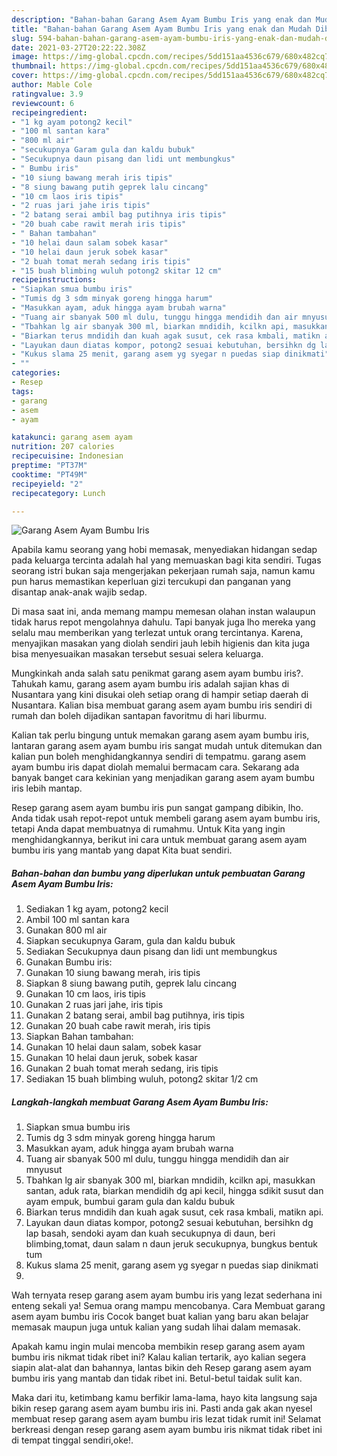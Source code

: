 ```yaml
---
description: "Bahan-bahan Garang Asem Ayam Bumbu Iris yang enak dan Mudah Dibuat"
title: "Bahan-bahan Garang Asem Ayam Bumbu Iris yang enak dan Mudah Dibuat"
slug: 594-bahan-bahan-garang-asem-ayam-bumbu-iris-yang-enak-dan-mudah-dibuat
date: 2021-03-27T20:22:22.308Z
image: https://img-global.cpcdn.com/recipes/5dd151aa4536c679/680x482cq70/garang-asem-ayam-bumbu-iris-foto-resep-utama.jpg
thumbnail: https://img-global.cpcdn.com/recipes/5dd151aa4536c679/680x482cq70/garang-asem-ayam-bumbu-iris-foto-resep-utama.jpg
cover: https://img-global.cpcdn.com/recipes/5dd151aa4536c679/680x482cq70/garang-asem-ayam-bumbu-iris-foto-resep-utama.jpg
author: Mable Cole
ratingvalue: 3.9
reviewcount: 6
recipeingredient:
- "1 kg ayam potong2 kecil"
- "100 ml santan kara"
- "800 ml air"
- "secukupnya Garam gula dan kaldu bubuk"
- "Secukupnya daun pisang dan lidi unt membungkus"
- " Bumbu iris"
- "10 siung bawang merah iris tipis"
- "8 siung bawang putih geprek lalu cincang"
- "10 cm laos iris tipis"
- "2 ruas jari jahe iris tipis"
- "2 batang serai ambil bag putihnya iris tipis"
- "20 buah cabe rawit merah iris tipis"
- " Bahan tambahan"
- "10 helai daun salam sobek kasar"
- "10 helai daun jeruk sobek kasar"
- "2 buah tomat merah sedang iris tipis"
- "15 buah blimbing wuluh potong2 skitar 12 cm"
recipeinstructions:
- "Siapkan smua bumbu iris"
- "Tumis dg 3 sdm minyak goreng hingga harum"
- "Masukkan ayam, aduk hingga ayam brubah warna"
- "Tuang air sbanyak 500 ml dulu, tunggu hingga mendidih dan air mnyusut"
- "Tbahkan lg air sbanyak 300 ml, biarkan mndidih, kcilkn api, masukkan santan, aduk rata, biarkan mendidih dg api kecil, hingga sdikit susut dan ayam empuk, bumbui garam gula dan kaldu bubuk"
- "Biarkan terus mndidih dan kuah agak susut, cek rasa kmbali, matikn api."
- "Layukan daun diatas kompor, potong2 sesuai kebutuhan, bersihkn dg lap basah, sendoki ayam dan kuah secukupnya di daun, beri blimbing,tomat, daun salam n daun jeruk secukupnya, bungkus bentuk tum"
- "Kukus slama 25 menit, garang asem yg syegar n puedas siap dinikmati"
- ""
categories:
- Resep
tags:
- garang
- asem
- ayam

katakunci: garang asem ayam 
nutrition: 207 calories
recipecuisine: Indonesian
preptime: "PT37M"
cooktime: "PT49M"
recipeyield: "2"
recipecategory: Lunch

---
```



![Garang Asem Ayam Bumbu Iris](https://img-global.cpcdn.com/recipes/5dd151aa4536c679/680x482cq70/garang-asem-ayam-bumbu-iris-foto-resep-utama.jpg)

Apabila kamu seorang yang hobi memasak, menyediakan hidangan sedap pada keluarga tercinta adalah hal yang memuaskan bagi kita sendiri. Tugas seorang istri bukan saja mengerjakan pekerjaan rumah saja, namun kamu pun harus memastikan keperluan gizi tercukupi dan panganan yang disantap anak-anak wajib sedap.

Di masa  saat ini, anda memang mampu memesan olahan instan walaupun tidak harus repot mengolahnya dahulu. Tapi banyak juga lho mereka yang selalu mau memberikan yang terlezat untuk orang tercintanya. Karena, menyajikan masakan yang diolah sendiri jauh lebih higienis dan kita juga bisa menyesuaikan masakan tersebut sesuai selera keluarga. 



Mungkinkah anda salah satu penikmat garang asem ayam bumbu iris?. Tahukah kamu, garang asem ayam bumbu iris adalah sajian khas di Nusantara yang kini disukai oleh setiap orang di hampir setiap daerah di Nusantara. Kalian bisa membuat garang asem ayam bumbu iris sendiri di rumah dan boleh dijadikan santapan favoritmu di hari liburmu.

Kalian tak perlu bingung untuk memakan garang asem ayam bumbu iris, lantaran garang asem ayam bumbu iris sangat mudah untuk ditemukan dan kalian pun boleh menghidangkannya sendiri di tempatmu. garang asem ayam bumbu iris dapat diolah memalui bermacam cara. Sekarang ada banyak banget cara kekinian yang menjadikan garang asem ayam bumbu iris lebih mantap.

Resep garang asem ayam bumbu iris pun sangat gampang dibikin, lho. Anda tidak usah repot-repot untuk membeli garang asem ayam bumbu iris, tetapi Anda dapat membuatnya di rumahmu. Untuk Kita yang ingin menghidangkannya, berikut ini cara untuk membuat garang asem ayam bumbu iris yang mantab yang dapat Kita buat sendiri.

<!--inarticleads1-->

##### Bahan-bahan dan bumbu yang diperlukan untuk pembuatan Garang Asem Ayam Bumbu Iris:

1. Sediakan 1 kg ayam, potong2 kecil
1. Ambil 100 ml santan kara
1. Gunakan 800 ml air
1. Siapkan secukupnya Garam, gula dan kaldu bubuk
1. Sediakan Secukupnya daun pisang dan lidi unt membungkus
1. Gunakan  Bumbu iris:
1. Gunakan 10 siung bawang merah, iris tipis
1. Siapkan 8 siung bawang putih, geprek lalu cincang
1. Gunakan 10 cm laos, iris tipis
1. Gunakan 2 ruas jari jahe, iris tipis
1. Gunakan 2 batang serai, ambil bag putihnya, iris tipis
1. Gunakan 20 buah cabe rawit merah, iris tipis
1. Siapkan  Bahan tambahan:
1. Gunakan 10 helai daun salam, sobek kasar
1. Gunakan 10 helai daun jeruk, sobek kasar
1. Gunakan 2 buah tomat merah sedang, iris tipis
1. Sediakan 15 buah blimbing wuluh, potong2 skitar 1/2 cm




<!--inarticleads2-->

##### Langkah-langkah membuat Garang Asem Ayam Bumbu Iris:

1. Siapkan smua bumbu iris
1. Tumis dg 3 sdm minyak goreng hingga harum
1. Masukkan ayam, aduk hingga ayam brubah warna
1. Tuang air sbanyak 500 ml dulu, tunggu hingga mendidih dan air mnyusut
1. Tbahkan lg air sbanyak 300 ml, biarkan mndidih, kcilkn api, masukkan santan, aduk rata, biarkan mendidih dg api kecil, hingga sdikit susut dan ayam empuk, bumbui garam gula dan kaldu bubuk
1. Biarkan terus mndidih dan kuah agak susut, cek rasa kmbali, matikn api.
1. Layukan daun diatas kompor, potong2 sesuai kebutuhan, bersihkn dg lap basah, sendoki ayam dan kuah secukupnya di daun, beri blimbing,tomat, daun salam n daun jeruk secukupnya, bungkus bentuk tum
1. Kukus slama 25 menit, garang asem yg syegar n puedas siap dinikmati
1. 




Wah ternyata resep garang asem ayam bumbu iris yang lezat sederhana ini enteng sekali ya! Semua orang mampu mencobanya. Cara Membuat garang asem ayam bumbu iris Cocok banget buat kalian yang baru akan belajar memasak maupun juga untuk kalian yang sudah lihai dalam memasak.

Apakah kamu ingin mulai mencoba membikin resep garang asem ayam bumbu iris nikmat tidak ribet ini? Kalau kalian tertarik, ayo kalian segera siapin alat-alat dan bahannya, lantas bikin deh Resep garang asem ayam bumbu iris yang mantab dan tidak ribet ini. Betul-betul taidak sulit kan. 

Maka dari itu, ketimbang kamu berfikir lama-lama, hayo kita langsung saja bikin resep garang asem ayam bumbu iris ini. Pasti anda gak akan nyesel membuat resep garang asem ayam bumbu iris lezat tidak rumit ini! Selamat berkreasi dengan resep garang asem ayam bumbu iris nikmat tidak ribet ini di tempat tinggal sendiri,oke!.

